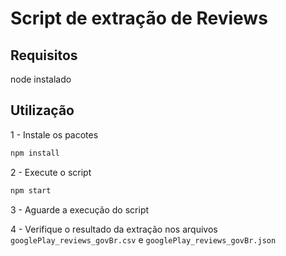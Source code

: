 # Script de extração de Reviews

## Requisitos

node instalado

## Utilização

1 - Instale os pacotes

```bash
npm install
```

2 - Execute o script

```bash
npm start
```

3 - Aguarde a execução do script

4 - Verifique o resultado da extração nos arquivos `googlePlay_reviews_govBr.csv` e `googlePlay_reviews_govBr.json`
